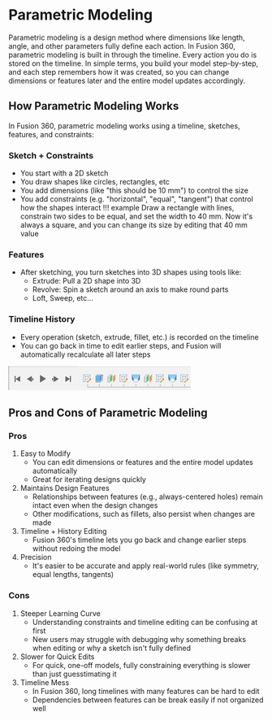 # Parametric Modeling

Parametric modeling is a design method where dimensions like length, angle, and other parameters fully define each action. In Fusion 360, parametric modeling is built in through the timeline. Every action you do is stored on the timeline. In simple terms, you build your model step-by-step, and each step remembers how it was created, so you can change dimensions or features later and the entire model updates accordingly.

## How Parametric Modeling Works
In Fusion 360, parametric modeling works using a timeline, sketches, features, and constraints:

### Sketch + Constraints
* You start with a 2D sketch
* You draw shapes like circles, rectangles, etc
* You add dimensions (like "this should be 10 mm") to control the size
* You add constraints (e.g. "horizontal", "equal", "tangent") that control how the shapes interact 
!!! example
    Draw a rectangle with lines, constrain two sides to be equal, and set the width to 40 mm. Now it's always a square, and you can change its size by editing that 40 mm value
### Features
  * After sketching, you turn sketches into 3D shapes using tools like:
    * Extrude: Pull a 2D shape into 3D
    * Revolve: Spin a sketch around an axis to make round parts
    * Loft, Sweep, etc...
### Timeline History
  * Every operation (sketch, extrude, fillet, etc.) is recorded on the timeline
  * You can go back in time to edit earlier steps, and Fusion will automatically recalculate all later steps

  ![](../assets/fusion360/timeline.png)

## Pros and Cons of Parametric Modeling

### Pros
  1. Easy to Modify
      * You can edit dimensions or features and the entire model updates automatically
      * Great for iterating designs quickly
  2. Maintains Design Features
      * Relationships between features (e.g., always-centered holes) remain intact even when the design changes
      * Other modifications, such as fillets, also persist when changes are made
  3. Timeline + History Editing
      * Fusion 360's timeline lets you go back and change earlier steps without redoing the model
  4. Precision
      * It's easier to be accurate and apply real-world rules (like symmetry, equal lengths, tangents)
### Cons
 1. Steeper Learning Curve
     * Understanding constraints and timeline editing can be confusing at first
     * New users may struggle with debugging why something breaks when editing or why a sketch isn't fully defined
 2. Slower for Quick Edits
     * For quick, one-off models, fully constraining everything is slower than just guesstimating it
 3. Timeline Mess
     * In Fusion 360, long timelines with many features can be hard to edit
     * Dependencies between features can be break easily if not organized well
